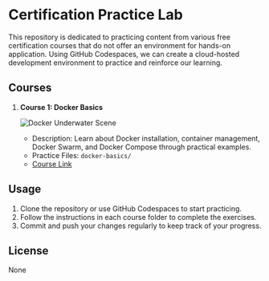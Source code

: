 # Certification Practice Lab

This repository is dedicated to practicing content from various free certification courses that do not offer an environment for hands-on application. Using GitHub Codespaces, we can create a cloud-hosted development environment to practice and reinforce our learning.

## Courses

1. **Course 1: Docker Basics**

   ![Docker Underwater Scene](https://github.com/Sabelo-Sabs/Sabelo-Sabs-certification-practice-lab/assets/83790438/6b041e86-9ed3-495e-a106-86625f76f53c)

   - Description: Learn about Docker installation, container management, Docker Swarm, and Docker Compose through practical examples.
   - Practice Files: `docker-basics/`
   - [Course Link](https://www.simplilearn.com/learn-docker-basics-free-course-skillup)

## Usage

1. Clone the repository or use GitHub Codespaces to start practicing.
2. Follow the instructions in each course folder to complete the exercises.
3. Commit and push your changes regularly to keep track of your progress.

## License

None
